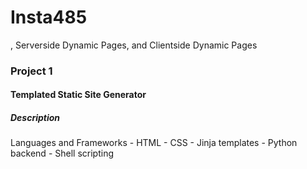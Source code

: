 Insta485
===========================
, Serverside Dynamic Pages, and Clientside Dynamic Pages

<h3>Project 1</h3> <h4>Templated Static Site Generator</h4>

<h5>Description</h5>

<div> Languages and Frameworks
- HTML
- CSS
- Jinja templates
- Python backend
- Shell scripting
</div>


